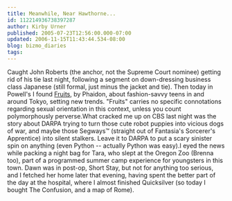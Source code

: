 ```yaml
---
title: Meanwhile, Near Hawthorne...
id: 112214936738397287
author: Kirby Urner
published: 2005-07-23T12:56:00.000-07:00
updated: 2006-11-15T11:43:44.534-08:00
blog: bizmo_diaries
tags: 
---
```


Caught John Roberts (the anchor, not the Supreme Court nominee) getting rid of his tie last night, following a segment on down-dressing business class Japanese (still formal, just minus the jacket and tie).  Then today in Powell's I found [Fruits](http://www.amazon.com/gp/reader/0714840831/ref=sib_dp_pt/002-1279099-5174410#reader-link), by Phaidon, about fashion-savvy teens in and around Tokyo, setting new trends.  "Fruits" carries no specific connotations regarding sexual orientation in this context, unless you count polymorphously perverse.What cracked me up on CBS last night was the story about DARPA trying to turn those cute robot puppies into vicious dogs of war, and maybe those Segways™ (straight out of Fantasia's Sorcerer's Apprentice) into silent stalkers.  Leave it to DARPA to put a scary sinister spin on anything (even Python -- actually Python was easy).I eyed the news while packing a night bag for Tara, who slept at the Oregon Zoo (Brenna too), part of a programmed summer camp experience for youngsters in this town.  Dawn was in post-op, Short Stay, but not for anything too serious, and I fetched her home later that evening, having spent the better part of the day at the hospital, where I almost finished Quicksilver (so today I bought The Confusion, and a map of Rome).